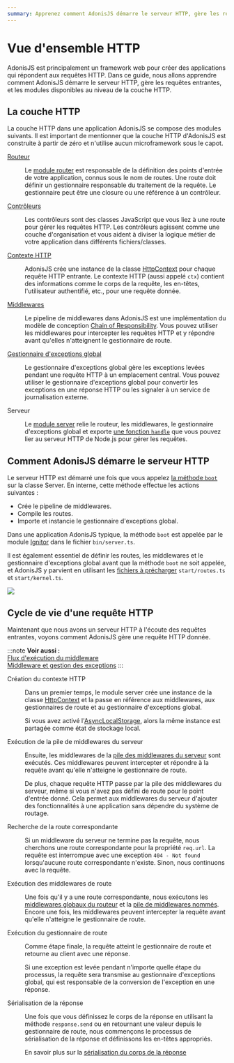 ```yaml
---
summary: Apprenez comment AdonisJS démarre le serveur HTTP, gère les requêtes entrantes et les modules disponibles au niveau de la couche HTTP.
---
```


# Vue d'ensemble HTTP

AdonisJS est principalement un framework web pour créer des applications qui répondent aux requêtes HTTP. Dans ce guide, nous allons apprendre comment AdonisJS démarre le serveur HTTP, gère les requêtes entrantes, et les modules disponibles au niveau de la couche HTTP.

## La couche HTTP

La couche HTTP dans une application AdonisJS se compose des modules suivants. Il est important de mentionner que la couche HTTP d'AdonisJS est construite à partir de zéro et n'utilise aucun microframework sous le capot.


<dl>

<dt>

[Routeur](../basics/routing.md)

</dt>

<dd>

Le [module router](https://github.com/adonisjs/http-server/blob/main/src/router/main.ts) est responsable de la définition des points d'entrée de votre application, connus sous le nom de routes. Une route doit définir un gestionnaire responsable du traitement de la requête. Le gestionnaire peut être une closure ou une référence à un contrôleur.

</dd>

<dt>

[Contrôleurs](../basics/controllers.md)

</dt>

<dd>

Les contrôleurs sont des classes JavaScript que vous liez à une route pour gérer les requêtes HTTP. Les contrôleurs agissent comme une couche d'organisation et vous aident à diviser la logique métier de votre application dans différents fichiers/classes.

</dd>

<dt>

[Contexte HTTP](./http_context.md)

</dt>


<dd>

AdonisJS crée une instance de la classe [HttpContext](https://github.com/adonisjs/http-server/blob/main/src/http_context/main.ts) pour chaque requête HTTP entrante. Le contexte HTTP (aussi appelé `ctx`) contient des informations comme le corps de la requête, les en-têtes, l'utilisateur authentifié, etc., pour une requête donnée.

</dd>

<dt>

[Middlewares](../basics/middleware.md)

</dt>

<dd>

Le pipeline de middlewares dans AdonisJS est une implémentation du modèle de conception [Chain of Responsibility](https://refactoring.guru/design-patterns/chain-of-responsibility). Vous pouvez utiliser les middlewares pour intercepter les requêtes HTTP et y répondre avant qu'elles n'atteignent le gestionnaire de route.

</dd>

<dt>

[Gestionnaire d'exceptions global](../basics/exception_handling.md)

</dt>

<dd>

Le gestionnaire d'exceptions global gère les exceptions levées pendant une requête HTTP à un emplacement central. Vous pouvez utiliser le gestionnaire d'exceptions global pour convertir les exceptions en une réponse HTTP ou les signaler à un service de journalisation externe.

</dd>

<dt>

Serveur

</dt>

<dd>

Le [module server](https://github.com/adonisjs/http-server/blob/main/src/server/main.ts) relie le routeur, les middlewares, le gestionnaire d'exceptions global et exporte [une fonction `handle`](https://github.com/adonisjs/http-server/blob/main/src/server/main.ts#L330) que vous pouvez lier au serveur HTTP de Node.js pour gérer les requêtes.

</dd>

</dl>

## Comment AdonisJS démarre le serveur HTTP

Le serveur HTTP est démarré une fois que vous appelez [la méthode `boot`](https://github.com/adonisjs/http-server/blob/main/src/server/main.ts#L252) sur la classe Server. En interne, cette méthode effectue les actions suivantes :

- Crée le pipeline de middlewares.
- Compile les routes.
- Importe et instancie le gestionnaire d'exceptions global.

Dans une application AdonisJS typique, la méthode `boot` est appelée par le module [Ignitor](https://github.com/adonisjs/core/blob/main/src/ignitor/http.ts) dans le fichier `bin/server.ts`.

Il est également essentiel de définir les routes, les middlewares et le gestionnaire d'exceptions global avant que la méthode `boot` ne soit appelée, et AdonisJS y parvient en utilisant les [fichiers à précharger](./adonisrc_file.md#preloads) `start/routes.ts` et `start/kernel.ts`.

![](./server_boot_lifecycle.png)

## Cycle de vie d'une requête HTTP

Maintenant que nous avons un serveur HTTP à l'écoute des requêtes entrantes, voyons comment AdonisJS gère une requête HTTP donnée.

:::note
**Voir aussi :**\
[Flux d'exécution du middleware](../basics/middleware.md#middleware-execution-flow)\
[Middleware et gestion des exceptions](../basics/middleware.md#middleware-and-exception-handling)
:::


<dl>

<dt> Création du contexte HTTP </dt>


<dd>

Dans un premier temps, le module server crée une instance de la classe [HttpContext](./http_context.md) et la passe en référence aux middlewares, aux gestionnaires de route et au gestionnaire d'exceptions global.

Si vous avez activé l'[AsyncLocalStorage](./async_local_storage.md#usage), alors la même instance est partagée comme état de stockage local.

</dd>

<dt> Exécution de la pile de middlewares du serveur </dt>

<dd>

Ensuite, les middlewares de la [pile des middlewares du serveur](../basics/middleware.md#server-middleware-stack) sont exécutés. Ces middlewares peuvent intercepter et répondre à la requête avant qu'elle n'atteigne le gestionnaire de route.

De plus, chaque requête HTTP passe par la pile des middlewares du serveur, même si vous n'avez pas défini de route pour le point d'entrée donné. Cela permet aux middlewares du serveur d'ajouter des fonctionnalités à une application sans dépendre du système de routage.

</dd>

<dt> Recherche de la route correspondante </dt>

<dd>

Si un middleware du serveur ne termine pas la requête, nous cherchons une route correspondante pour la propriété `req.url`. La requête est interrompue avec une exception `404 - Not found` lorsqu'aucune route correspondante n'existe. Sinon, nous continuons avec la requête.

</dd>

<dt> Exécution des middlewares de route </dt>

<dd>

Une fois qu'il y a une route correspondante, nous exécutons les [middlewares globaux du routeur](../basics/middleware.md#router-middleware-stack) et la [pile de middlewares nommés](../basics/middleware.md#named-middleware-collection). Encore une fois, les middlewares peuvent intercepter la requête avant qu'elle n'atteigne le gestionnaire de route.

</dd>

<dt> Exécution du gestionnaire de route </dt>

<dd>

Comme étape finale, la requête atteint le gestionnaire de route et retourne au client avec une réponse.

Si une exception est levée pendant n'importe quelle étape du processus, la requête sera transmise au gestionnaire d'exceptions global, qui est responsable de la conversion de l'exception en une réponse.

</dd>

<dt> Sérialisation de la réponse </dt>

<dd>

Une fois que vous définissez le corps de la réponse en utilisant la méthode `response.send` ou en retournant une valeur depuis le gestionnaire de route, nous commençons le processus de sérialisation de la réponse et définissons les en-têtes appropriés.

En savoir plus sur la [sérialisation du corps de la réponse](../basics/response.md#response-body-serialization)

</dd>

</dl>
